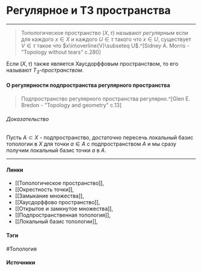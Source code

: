 # Регулярное и T3 пространства
***
>Топологическое пространство $(X,\tau)$ называют *регулярным* если для каждого $x\in X$ и каждого $U\in\tau$ такого что $x\in U$, существует $V\in\tau$ такое что $x\in\overline{V}\subseteq U$.^[Sidney A. Morris - "Topology without tears" c.280]

Если $(X,\tau)$ также является Хаусдорффовым пространством, то его называют *$T_{3}$-пространством*.

#### О регулярности подпространства регулярного пространства
> Подпространство регулярного пространства регулярно.^[Glen E. Bredon - "Topology and geometry" c.13]

###### Доказательство
Пусть $A\subset X$ - подпространство, достаточно пересечь локальный базис топологии в $X$ для точки $a\in A$ с подпространством $A$ и мы сразу получим локальный базис точки $a$ в $A$.
***
#### Линки
- [[Топологическое пространство]],
- [[Окрестность точки]],
- [[Замыкание множества]],
- [[Хаусдорффово пространство]],
- [[Открытое и замкнутое множества]],
- [[Подпространственная топология]],
- [[Локальный базис топологии]],
#### Тэги
 #Топология 
#### Источники
